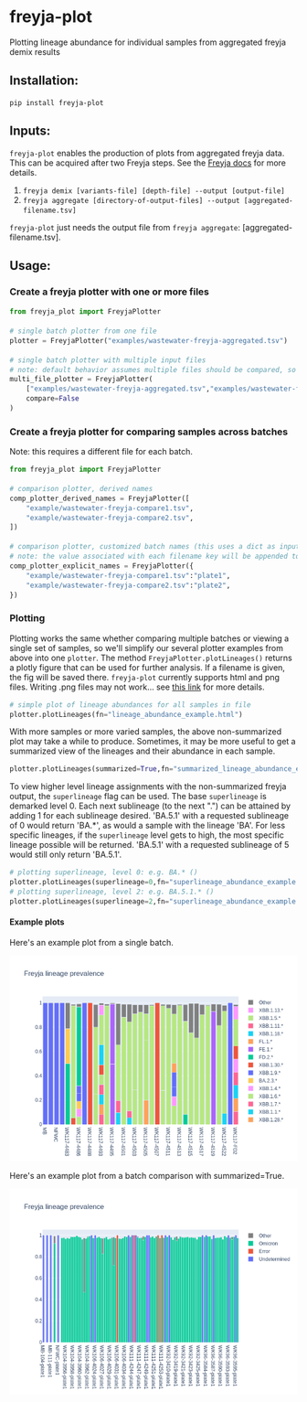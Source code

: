 # freyja-plot
Plotting lineage abundance for individual samples from aggregated freyja demix results

## Installation:
```console
pip install freyja-plot
```

## Inputs:
`freyja-plot` enables the production of plots from aggregated freyja data. This can be acquired after two Freyja steps. See the [Freyja docs](https://github.com/andersen-lab/Freyja) for more details.
1. `freyja demix [variants-file] [depth-file] --output [output-file]`
2. `freyja aggregate [directory-of-output-files] --output [aggregated-filename.tsv]`

`freyja-plot` just needs the output file from `freyja aggregate`: [aggregated-filename.tsv].

## Usage:
### Create a freyja plotter with one or more files
```python
from freyja_plot import FreyjaPlotter

# single batch plotter from one file
plotter = FreyjaPlotter("examples/wastewater-freyja-aggregated.tsv")

# single batch plotter with multiple input files
# note: default behavior assumes multiple files should be compared, so set compare=False to avoid this
multi_file_plotter = FreyjaPlotter(
    ["examples/wastewater-freyja-aggregated.tsv","examples/wastewater-freyja-compare1.tsv"],
    compare=False
)
```

### Create a freyja plotter for comparing samples across batches
Note: this requires a different file for each batch.
```python
from freyja_plot import FreyjaPlotter

# comparison plotter, derived names
comp_plotter_derived_names = FreyjaPlotter([
    "example/wastewater-freyja-compare1.tsv",
    "example/wastewater-freyja-compare2.tsv",
])

# comparison plotter, customized batch names (this uses a dict as input)
# note: the value associated with each filename key will be appended to each sample name when plotted
comp_plotter_explicit_names = FreyjaPlotter({
    "example/wastewater-freyja-compare1.tsv":"plate1",
    "example/wastewater-freyja-compare2.tsv":"plate2",
})
```

### Plotting
Plotting works the same whether comparing multiple batches or viewing a single set of samples, so we'll simplify our several plotter examples from above into one `plotter`. The method `FreyjaPlotter.plotLineages()` returns a plotly figure that can be used for further analysis. If a filename is given, the fig will be saved there. `freyja-plot` currently supports html and png files. Writing .png files may not work... see [this link](https://github.com/plotly/Kaleido/issues/134) for more details.
```python
# simple plot of lineage abundances for all samples in file
plotter.plotLineages(fn="lineage_abundance_example.html")
```

With more samples or more varied samples, the above non-summarized plot may take a while to produce. Sometimes, it may be more useful to get a summarized view of the lineages and their abundance in each sample.
```python
plotter.plotLineages(summarized=True,fn="summarized_lineage_abundance_example.html")
```

To view higher level lineage assignments with the non-summarized freyja output, the `superlineage` flag can be used. The base `superlineage` is demarked level 0. Each next sublineage (to the next ".") can be attained by adding 1 for each sublineage desired. 'BA.5.1' with a requested sublineage of 0 would return 'BA.*', as would a sample with the lineage 'BA'. For less specific lineages, if the `superlineage` level gets to high, the most specific lineage possible will be returned. 'BA.5.1' with a requested sublineage of 5 would still only return 'BA.5.1'.
```python
# plotting superlineage, level 0: e.g. BA.* ()
plotter.plotLineages(superlineage=0,fn="superlineage_abundance_example.html")
# plotting superlineage, level 2: e.g. BA.5.1.* ()
plotter.plotLineages(superlineage=2,fn="superlineage_abundance_example.html")
```

#### Example plots
Here's an example plot from a single batch.

![single-batch-plot](example/example_images/superlineage_example.png?raw=true "Lineage abundance plot with superlineage=2")

Here's an example plot from a batch comparison with summarized=True.

![batch-comparison-plot-summarized](example/example_images/batch_comparison_example.png?raw=true "Batch comparison of samples using summarized lineage abundances")
